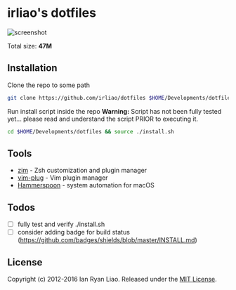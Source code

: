 # irliao's dotfiles

![screenshot](http://i.imgur.com/qwfYoqP.png)

Total size: **47M**

## Installation

Clone the repo to some path

```bash
git clone https://github.com/irliao/dotfiles $HOME/Developments/dotfiles
```

Run install script inside the repo **Warning:** Script has not been fully tested yet... please read and understand the script PRIOR to executing it.

```bash
cd $HOME/Developments/dotfiles && source ./install.sh
```

## Tools

* [zim](https://github.com/Eriner/zim) - Zsh customization and plugin manager
* [vim-plug](https://github.com/junegunn/vim-plug) - Vim plugin manager
* [Hammerspoon](https://github.com/Hammerspoon/hammerspoon) - system automation for macOS

## Todos

* [ ] fully test and verify ./install.sh
* [ ] consider adding badge for build status (https://github.com/badges/shields/blob/master/INSTALL.md)

## License

Copyright (c) 2012-2016 Ian Ryan Liao. Released under the [MIT License][license].

[license]: LICENSE
[readme]: README.md
[wiki]: https://github.com/irliao/dotfiles/wiki
